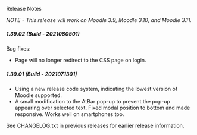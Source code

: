 Release Notes

_NOTE - This release will work on Moodle 3.9, Moodle 3.10, and Moodle 3.11._

##### 1.39.02 (Build - 2021080501)
Bug fixes:
* Page will no longer redirect to the CSS page on login.

##### 1.39.01 (Build - 2021071301)
* Using a new release code system, indicating the lowest version of Moodle supported.
* A small modification to the AtBar pop-up to prevent the pop-up appearing over selected text.
Fixed modal position to bottom and made responsive. Works well on smartphones too.

See CHANGELOG.txt in previous releases for earlier release information.